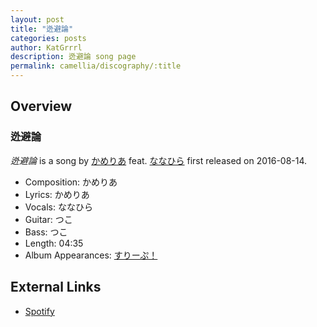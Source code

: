 ```yaml
---
layout: post
title: "迯避論"
categories: posts
author: KatGrrrl
description: 迯避論 song page
permalink: camellia/discography/:title
---
```


## Overview

### 迯避論

*迯避論* is a song by [かめりあ](/camellia) feat. [ななひら](#) first released on 2016-08-14.

* Composition: かめりあ
* Lyrics: かめりあ
* Vocals: ななひら
* Guitar: つこ
* Bass: つこ
* Length: 04:35
* Album Appearances: [すりーぷ！](/camellia/albums/Sleep)

## External Links

* [Spotify](https://open.spotify.com/track/1wGmc0l6UwEO8WmIFI8a5o?si=097c7b1aab7c4972)
